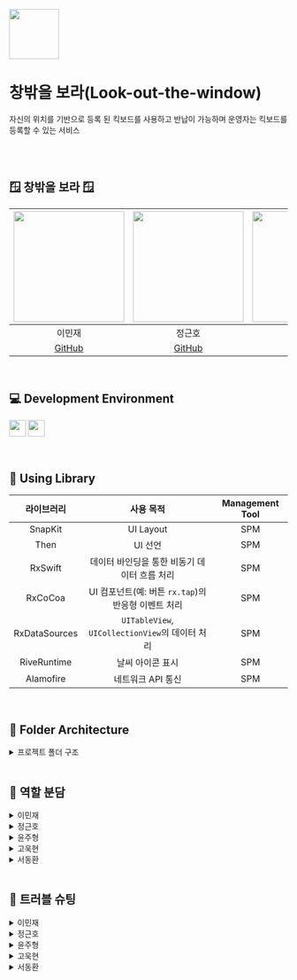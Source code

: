 
<img src ="https://github.com/user-attachments/assets/f0a85eda-b5f0-4a8c-b019-6da51bfe2277" height="90">


# 창밖을 보라(Look-out-the-window)
자신의 위치를 기반으로 등록 된 킥보드를 사용하고 반납이 가능하며 운영자는 킥보드를 등록할 수 있는 서비스

<br><br>
## 🪟 창밖을 보라 🪟
<img src="https://github.com/user-attachments/assets/80825440-8631-4f48-86cc-d6122e746fd1" width="200"> | <img src="https://github.com/user-attachments/assets/926566a3-d298-48c9-a37b-75330ce88f39" width="200"> | <img src="https://github.com/user-attachments/assets/dd6d1e55-3e88-499d-befe-cb58b799a83d" width="200"> | <img src="https://github.com/user-attachments/assets/e71aa939-a73d-4327-ba1c-cc8fc866234e" width="200"> | <img src="https://github.com/user-attachments/assets/4e606d56-de7e-441a-ada1-1a7c5a10b2a0" width="200"> |
:---------:|:----------:|:---------:|:---------:|:---------:|
이민재 | 정근호 | 윤주형 | 고욱현 | 서동환 |
[GitHub](https://github.com/minjae-L) | [GitHub](https://github.com/eightroutes) | [GitHub](https://github.com/YunJuHyung) | [GitHub](https://github.com/imo2k) | [GitHub](https://github.com/SNMac) |
<br>





## 💻 Development Environment

<img src ="https://img.shields.io/badge/Xcode-16.3-blue?logo=xcode" height="30"> <img src ="https://img.shields.io/badge/iOS-16.0-white.svg" height="30">

<br>

## 📖 Using Library

라이브러리 | 사용 목적 | Management Tool
:---------:|:----------:|:---------:
SnapKit | UI Layout | SPM
Then | UI 선언 | SPM
RxSwift | 데이터 바인딩을 통한 비동기 데이터 흐름 처리 | SPM
RxCoCoa | UI 컴포넌트(예: 버튼 `rx.tap`)의 반응형 이벤트 처리 | SPM
RxDataSources | `UITableView`, `UICollectionView`의 데이터 처리 | SPM
RiveRuntime | 날씨 아이콘 표시 | SPM
Alamofire | 네트워크 API 통신 | SPM

<br>

## 📂 Folder Architecture

<details>
<summary> 프로젝트 폴더 구조 </summary>
<div markdown="1">

```bash
Look-out-the-window
├── Look-out-the-window
│   ├── App
│   │   ├── AppDelegate.swift
│   │   └── SceneDelegate.swift
│   ├── Data
│   │   ├── CoreLocation
│   │   ├── DTO
│   │   ├── Error
│   │   ├── Model
│   │   ├── Network
│   │   └── PersistentStorages
│   ├── Presentation
│   │   ├── Common
│   │   ├── RegionList
│   │   ├── Register
│   │   ├── Shared
│   │   └── WeatherDetail
│   └── Resources
│       ├── Assets.xcassets
│       ├── Base.lproj
│       ├── Config.xcconfig
│       ├── Info.plist
│       ├── ko.lproj
│       └── Riv
└── Look-out-the-window.xcodeproj
    ├── project.pbxproj
    ├── project.xcworkspace
    │   ├── contents.xcworkspacedata
    │   ├── xcshareddata
    │   └── xcuserdata
    └── xcuserdata
```
  
</details>

<br>
	
## 🌷 역할 분담
<details>
<summary> 이민재 </summary>
<div markdown="1">
	
 - 네트워크 매니저
 - 데이터 모델링
 - 비동기 처리 프로세스 구현
 - 지역 등록 화면
 - 날씨 세부 UI 컴포넌트


</div>
</details>
	
<details>
<summary> 정근호 </summary>
<div markdown="1"> 

 - 전반적인 배경화면
 - 날씨 세부 화면 페이징 뷰
 - 날씨 아이콘(Rive Runtime)
 - 디자인, 애니메이션


</div>
</details>
  
<details>
<summary> 윤주형 </summary>
<div markdown="1">

 - `CoreDataManager` 구현
 - 앱 실행 시 화면 전환 로직


</div>
</details>

<details>
<summary> 고욱현 </summary>
<div markdown="1">
	
 - 날씨 세부 화면 레이아웃 구성
 - 날씨 세부 UI 컴포넌트
 - 하단 날씨 정보 `UICollectionView`

 

</div>
</details>

<details>
<summary> 서동환 </summary>
<div markdown="1">
	
 - `CoreLocationManager` 구현
 - 지역 검색 화면

</div>
</details>
  
<br>
	
## 💭 트러블 슈팅
<details>
<summary> 이민재 </summary>
<div markdown="1">
</br>
	
**Date, TimeOffset**
	
- 문제
  - 각 나라별 시차(TimeOffset)을 고려하지 않고DateFormatter, Date가 사용되어 해당 나라의 시차가 아닌 한국 시차, 또는 시뮬레이터의 위치 기반 시차로 적용되는 문제
  - BezierPath로 현재위치를 구해서 적용할 때, 시차가 적용되지 않아서 Index out of range 에러 발생
- 해결
  - DTO에서만  TimeZone, TimeOffset을 설정해주고 변환하여 리턴
  - 다른 곳에서 Date 생성하여 시간을 설정하지 않도록 수정

</br>
</div>
</details>

<details>
<summary> 정근호 </summary>
<div markdown="1">
</br>
	
**Rive Runtime 최적화 문제**

- 문제
  - `UIScrollView` 내부에 존재하는 Rive Runtime이 화면 표시에 상관없이 모두 재생되는 문제 발생
- 해결
  - 초기 로드 시 Rive 애니메이션을 Stop한 후, Rx를 이용하여 페이징 후에 Play가 되도록 함

</br>
</div>
</details>

  
<details>
 <summary> 윤주형 </summary>
<div markdown="1">
 </br>
	
 **앱 실행시 화면 전환 로직**
 
- 문제
  - UserDefaults.set 값으로 클릭했던 화면 접속,없다면 첫번째 cell 화면 접속
  - 오토 레이아웃 뷰계층 문제가 있었고, 데이터가 들어오지 않는 현상이 있었습니다.
- 해결
  - 데이터 릴레이를 PublishRelay를 behavior로 바꾸어 nil값이 들어오는 현상을 임시적으로 방지했습니다.

</br>
</div>
</details>

<details>
<summary> 고욱현 </summary>
<div markdown="1">
</br>
	
**Progress Bar, Indicator**

- 문제
  - Indicator 기능 추가를 후순위로 미뤄두고 Model과 DTO, CoreData를 구현해버려서 대대적인 수정이 필요해졌습니다.
- 해결
  - 해당 문제를 인지한 시점에 HOTFIX 하여 구현 완료하였습니다.

</br>
</div>
</details>

<details>
<summary> 서동환 </summary>
<div markdown="1">
</br>
	
**UIBezierPath & CALayer mask**

- 문제
  - `UITableViewCell`의 배경으로 모서리가 둥근 사다리꼴을 구현하기 위해 `UIBezierPath`를 사용하였는데, 빗변의 모서리를 잇는 과정에서 선이 날카롭게 이어지는 문제가 발생했습니다.
- 해결
  - Bezier 곡선의 기울기를 통일시키는 과정을 직접 기울기 계산 및 비율에 맞는 `CornerRadius` 사용을 통해 거치면서 빗변 모서리를 부드럽게 잇는 데에 성공하였습니다.

</br>
</div>
</details>
